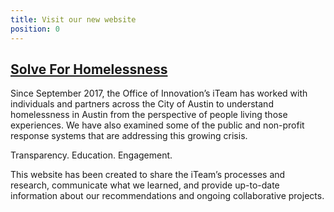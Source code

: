 ```yaml
---
title: Visit our new website
position: 0
---
```


## [Solve For Homelessness](https://austininnovation.wixsite.com/solveforhomelessness)




Since September 2017, the Office of Innovation’s iTeam has worked with individuals and partners across the City of Austin to understand homelessness in Austin from the perspective of people living those experiences. We have also examined some of the public and non-profit response systems that are addressing this growing crisis.

Transparency. Education. Engagement.

This website has been created to share the iTeam’s processes and research, communicate what we learned, and provide up-to-date information about our recommendations and ongoing collaborative projects. 






